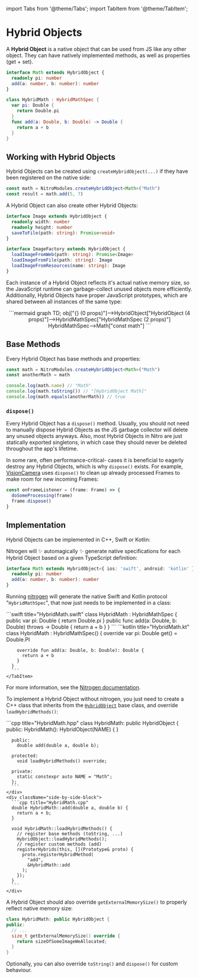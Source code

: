 ---
---

import Tabs from '@theme/Tabs';
import TabItem from '@theme/TabItem';

# Hybrid Objects

A **Hybrid Object** is a native object that can be used from JS like any other object.
They can have natively implemented methods, as well as properties (get + set).

<div className="side-by-side-container">
<div className="side-by-side-block">

```ts title="Math.nitro.ts"
interface Math extends HybridObject {
  readonly pi: number
  add(a: number, b: number): number
}
```

</div>
<div className="side-by-side-block">

```swift title="HybridMath.swift"
class HybridMath : HybridMathSpec {
  var pi: Double {
    return Double.pi
  }
  func add(a: Double, b: Double) -> Double {
    return a + b
  }
}
```

</div>
</div>

## Working with Hybrid Objects

Hybrid Objects can be created using `createHybridObject(...)` if they have been registered on the native side:

```ts
const math = NitroModules.createHybridObject<Math>("Math")
const result = math.add(5, 7)
```

A Hybrid Object can also create other Hybrid Objects:

```ts title="Image.nitro.ts"
interface Image extends HybridObject {
  readonly width: number
  readonly height: number
  saveToFile(path: string): Promise<void>
}

interface ImageFactory extends HybridObject {
  loadImageFromWeb(path: string): Promise<Image>
  loadImageFromFile(path: string): Image
  loadImageFromResources(name: string): Image
}
```

Each instance of a Hybrid Object reflects it's actual native memory size, so the JavaScript runtime can garbage-collect unused objects more efficiently.
Additionally, Hybrid Objects have proper JavaScript prototypes, which are shared between all instances of the same type:

<div align="center">
```mermaid
graph TD;
  obj["{} (0 props)"]-->HybridObject["HybridObject (4 props)"]-->HybridMathSpec["HybridMathSpec (2 props)"]
  HybridMathSpec-->Math["const math"]
```
</div>

## Base Methods

Every Hybrid Object has base methods and properties:

```ts
const math = NitroModules.createHybridObject<Math>("Math")
const anotherMath = math

console.log(math.name) // "Math"
console.log(math.toString()) // "[HybridObject Math]"
console.log(math.equals(anotherMath)) // true
```

### `dispose()`

Every Hybrid Object has a `dispose()` method.
Usually, you should not need to manually dispose Hybrid Objects as the JS garbage collector will delete any unused objects anyways.
Also, most Hybrid Objects in Nitro are just statically exported singletons, in which case they should never be deleted throughout the app's lifetime.

In some rare, often performance-critical- cases it is beneficial to eagerly destroy any Hybrid Objects, which is why `dispose()` exists.
For example, [VisionCamera](https://github.com/mrousavy/react-native-vision-camera) uses `dispose()` to clean up already processed Frames to make room for new incoming Frames:

```ts
const onFrameListener = (frame: Frame) => {
  doSomeProcessing(frame)
  frame.dispose()
}
```

## Implementation

Hybrid Objects can be implemented in C++, Swift or Kotlin:

<Tabs groupId="nitrogen-or-not">
  <TabItem value="nitrogen" label="With Nitrogen ✨" default>

  Nitrogen will ✨ automagically ✨ generate native specifications for each Hybrid Object based on a given TypeScript definition:

  ```ts title="Math.nitro.ts"
  interface Math extends HybridObject<{ ios: 'swift', android: 'kotlin' }> {
    readonly pi: number
    add(a: number, b: number): number
  }
  ```

  Running [nitrogen](nitrogen) will generate the native Swift and Kotlin protocol "`HybridMathSpec`", that now just needs to be implemented in a class:

  <Tabs groupId="native-language">
    <TabItem value="swift" label="Swift" default>
      ```swift title="HybridMath.swift"
      class HybridMath : HybridMathSpec {
        public var pi: Double {
          return Double.pi
        }
        public func add(a: Double, b: Double) throws -> Double {
          return a + b
        }
      }
      ```
    </TabItem>
    <TabItem value="kotlin" label="Kotlin">
      ```kotlin title="HybridMath.kt"
      class HybridMath : HybridMathSpec() {
        override var pi: Double
          get() = Double.PI

        override fun add(a: Double, b: Double): Double {
          return a + b
        }
      }
      ```
    </TabItem>
  </Tabs>

  For more information, see the [Nitrogen documentation](nitrogen).

  </TabItem>
  <TabItem value="manually" label="Manually">

  To implement a Hybrid Object without nitrogen, you just need to create a C++ class that inherits from the [`HybridObject`](https://github.com/mrousavy/nitro/blob/main/packages/react-native-nitro-modules/cpp/core/HybridObject.hpp) base class, and override `loadHybridMethods()`:

  <div className="side-by-side-container">
    <div className="side-by-side-block">
      ```cpp title="HybridMath.hpp"
      class HybridMath: public HybridObject {
      public:
        HybridMath(): HybridObject(NAME) { }

      public:
        double add(double a, double b);

      protected:
        void loadHybridMethods() override;

      private:
        static constexpr auto NAME = "Math";
      };
      ```
    </div>
    <div className="side-by-side-block">
      ```cpp title="HybridMath.cpp"
      double HybridMath::add(double a, double b) {
        return a + b;
      }

      void HybridMath::loadHybridMethods() {
        // register base methods (toString, ...)
        HybridObject::loadHybridMethods();
        // register custom methods (add)
        registerHybrids(this, [](Prototype& proto) {
          proto.registerHybridMethod(
            "add",
            &HybridMath::add
          );
        });
      }
      ```
    </div>
  </div>

  A Hybrid Object should also override `getExternalMemorySize()` to properly reflect native memory size:

  ```cpp
  class HybridMath: public HybridObject {
  public:
    // ...
    size_t getExternalMemorySize() override {
      return sizeOfSomeImageWeAllocated;
    }
  }
  ```

  Optionally, you can also override `toString()` and `dispose()` for custom behaviour.

  </TabItem>
</Tabs>
